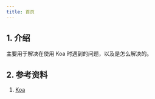 ```yaml
---
title: 首页
---
```


## 1. 介绍

主要用于解决在使用 Koa 时遇到的问题，以及是怎么解决的。



## 2. 参考资料

1. [Koa](https://koajs.com/)